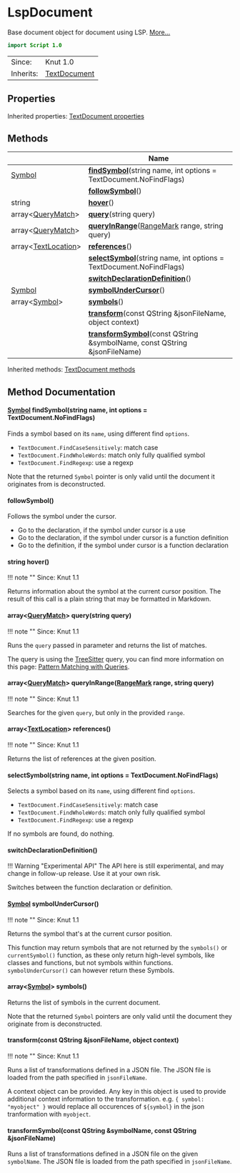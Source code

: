 # LspDocument

Base document object for document using LSP. [More...](#detailed-description)

```qml
import Script 1.0
```

<table>
<tr><td>Since:</td><td>Knut 1.0</td></tr>
<tr><td>Inherits:</td><td><a href="TextDocument.html">TextDocument</a></td></tr>
</table>

## Properties


Inherited properties: [TextDocument properties](../script/textdocument.md#properties)

## Methods

| | Name |
|-|-|
|[Symbol](../script/symbol.md) |**[findSymbol](#findSymbol)**(string name, int options = TextDocument.NoFindFlags)|
||**[followSymbol](#followSymbol)**()|
|string |**[hover](#hover)**()|
|array<[QueryMatch](../script/querymatch.md)> |**[query](#query)**(string query)|
|array<[QueryMatch](../script/querymatch.md)> |**[queryInRange](#queryInRange)**([RangeMark](../script/rangemark.md) range, string query)|
|array<[TextLocation](../script/textlocation.md)> |**[references](#references)**()|
||**[selectSymbol](#selectSymbol)**(string name, int options = TextDocument.NoFindFlags)|
||**[switchDeclarationDefinition](#switchDeclarationDefinition)**()|
|[Symbol](../script/symbol.md) |**[symbolUnderCursor](#symbolUnderCursor)**()|
|array<[Symbol](../script/symbol.md)> |**[symbols](#symbols)**()|
||**[transform](#transform)**(const QString &jsonFileName, object context)|
||**[transformSymbol](#transformSymbol)**(const QString &symbolName, const QString &jsonFileName)|

Inherited methods: [TextDocument methods](../script/textdocument.md#methods)

## Method Documentation

#### <a name="findSymbol"></a>[Symbol](../script/symbol.md) **findSymbol**(string name, int options = TextDocument.NoFindFlags)

Finds a symbol based on its `name`, using different find `options`.

- `TextDocument.FindCaseSensitively`: match case
- `TextDocument.FindWholeWords`: match only fully qualified symbol
- `TextDocument.FindRegexp`: use a regexp

Note that the returned `Symbol` pointer is only valid until the document it originates
from is deconstructed.

#### <a name="followSymbol"></a>**followSymbol**()

Follows the symbol under the cursor.

- Go to the declaration, if the symbol under cursor is a use
- Go to the declaration, if the symbol under cursor is a function definition
- Go to the definition, if the symbol under cursor is a function declaration

#### <a name="hover"></a>string **hover**()

!!! note ""
    Since: Knut 1.1

Returns information about the symbol at the current cursor position.
The result of this call is a plain string that may be formatted in Markdown.

#### <a name="query"></a>array<[QueryMatch](../script/querymatch.md)> **query**(string query)

!!! note ""
    Since: Knut 1.1

Runs the `query` passed in parameter and returns the list of matches.

The query is using the [TreeSitter](https://tree-sitter.github.io/tree-sitter/) query, you can find more information
on this page: [Pattern Matching with
Queries](https://tree-sitter.github.io/tree-sitter/using-parsers#pattern-matching-with-queries).

#### <a name="queryInRange"></a>array<[QueryMatch](../script/querymatch.md)> **queryInRange**([RangeMark](../script/rangemark.md) range, string query)

!!! note ""
    Since: Knut 1.1

Searches for the given `query`, but only in the provided `range`.


#### <a name="references"></a>array<[TextLocation](../script/textlocation.md)> **references**()

!!! note ""
    Since: Knut 1.1

Returns the list of references at the given position.

#### <a name="selectSymbol"></a>**selectSymbol**(string name, int options = TextDocument.NoFindFlags)

Selects a symbol based on its `name`, using different find `options`.

- `TextDocument.FindCaseSensitively`: match case
- `TextDocument.FindWholeWords`: match only fully qualified symbol
- `TextDocument.FindRegexp`: use a regexp

If no symbols are found, do nothing.

#### <a name="switchDeclarationDefinition"></a>**switchDeclarationDefinition**()


!!! Warning "Experimental API"
    The API here is still experimental, and may change in follow-up release. Use it at your own risk.

Switches between the function declaration or definition.

#### <a name="symbolUnderCursor"></a>[Symbol](../script/symbol.md) **symbolUnderCursor**()

!!! note ""
    Since: Knut 1.1

Returns the symbol that's at the current cursor position.

This function may return symbols that are not returned by the `symbols()` or `currentSymbol()` function,
as these only return high-level symbols, like classes and functions, but not symbols within functions.
`symbolUnderCursor()` can however return these Symbols.

#### <a name="symbols"></a>array<[Symbol](../script/symbol.md)> **symbols**()

Returns the list of symbols in the current document.

Note that the returned `Symbol` pointers are only valid until the document they
originate from is deconstructed.

#### <a name="transform"></a>**transform**(const QString &jsonFileName, object context)

!!! note ""
    Since: Knut 1.1

Runs a list of transformations defined in a JSON file.
The JSON file is loaded from the path specified in `jsonFileName`.

A context object can be provided.
Any key in this object is used to provide additional context information to the transformation.
e.g. `{ symbol: "myobject" }` would replace all occurences of `${symbol}` in the json tranformation with `myobject`.

#### <a name="transformSymbol"></a>**transformSymbol**(const QString &symbolName, const QString &jsonFileName)

Runs a list of transformations defined in a JSON file on the given `symbolName`.
The JSON file is loaded from the path specified in `jsonFileName`.
